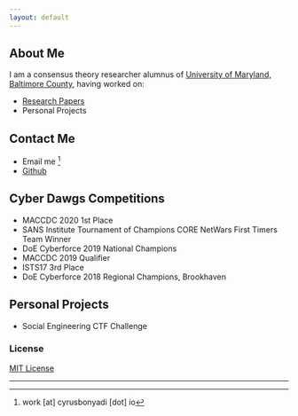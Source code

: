 ```yaml
---
layout: default
---
```


## About Me

I am a consensus theory researcher alumnus of [University of Maryland, Baltimore County](https://cisa.umbc.edu/), having worked on:
+ [Research Papers](https://scholar.google.com/citations?hl=en&user=hoZQSwgAAAAJ)
+ Personal Projects

## Contact Me
+ Email me [^1]
+ [Github](https://github.com/pleoxconfusa)

  
## <a name="comps">Cyber Dawgs Competitions

+ MACCDC 2020 1st Place
+ SANS Institute Tournament of Champions CORE NetWars First Timers Team Winner
+ DoE Cyberforce 2019 National Champions
+ MACCDC 2019 Qualifier
+ ISTS17 3rd Place
+ DoE Cyberforce 2018 Regional Champions, Brookhaven

## <a name="personal">Personal Projects
+ Social Engineering CTF Challenge

### License

[MIT License](https://pleoxconfusa.github.io/LICENSE.txt)

---
[^1]: work \[at\] cyrusbonyadi \[dot\] io
